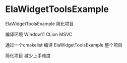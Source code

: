 # ElaWidgetToolsExample

ElaWidgetToolsExample 简化项目 

编译环境 Window11 CLion MSVC 

通过一个cmakelist 编译 ElaWidgetToolsExample 整个项目 

简化项目 减少上手难度
